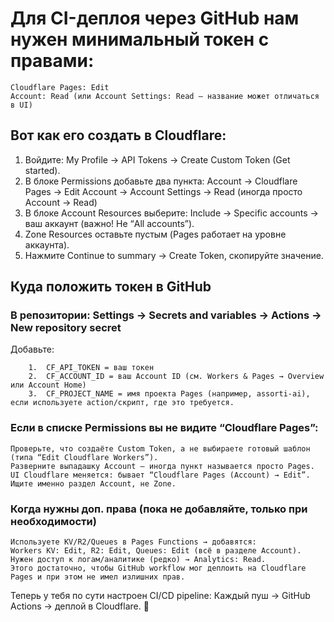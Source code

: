 # Для CI-деплоя через GitHub нам нужен минимальный токен с правами:

    Cloudflare Pages: Edit
    Account: Read (или Account Settings: Read — название может отличаться в UI)

## Вот как его создать в Cloudflare:
1. Войдите: My Profile → API Tokens → Create Custom Token (Get started).
2. В блоке Permissions добавьте два пункта:
    Account → Cloudflare Pages → Edit
    Account → Account Settings → Read (иногда просто Account → Read)
3. В блоке Account Resources выберите:
    Include → Specific accounts → ваш аккаунт (важно! Не “All accounts”).
4. Zone Resources оставьте пустым (Pages работает на уровне аккаунта).
5. Нажмите Continue to summary → Create Token, скопируйте значение.

## Куда положить токен в GitHub
### В репозитории: Settings → Secrets and variables → Actions → New repository secret
Добавьте:

        1.  CF_API_TOKEN = ваш токен
        2.  CF_ACCOUNT_ID = ваш Account ID (см. Workers & Pages → Overview или Account Home)
        3.  CF_PROJECT_NAME = имя проекта Pages (например, assorti-ai), если используете action/скрипт, где это требуется.

### Если в списке Permissions вы не видите “Cloudflare Pages”:
    Проверьте, что создаёте Custom Token, а не выбираете готовый шаблон (типа “Edit Cloudflare Workers”).
    Разверните выпадашку Account — иногда пункт называется просто Pages.
    UI Cloudflare меняется: бывает “Cloudflare Pages (Account) → Edit”. Ищите именно раздел Account, не Zone.

### Когда нужны доп. права (пока не добавляйте, только при необходимости)
    Используете KV/R2/Queues в Pages Functions → добавятся:
    Workers KV: Edit, R2: Edit, Queues: Edit (всё в разделе Account).
    Нужен доступ к логам/аналитике (редко) → Analytics: Read.
    Этого достаточно, чтобы GitHub workflow мог деплоить на Cloudflare Pages и при этом не имел излишних прав.

Теперь у тебя по сути настроен CI/CD pipeline:
    Каждый пуш → GitHub Actions → деплой в Cloudflare. 🚀



